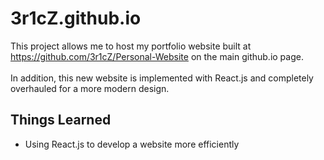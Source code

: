 # 3r1cZ.github.io
This project allows me to host my portfolio website built at https://github.com/3r1cZ/Personal-Website on the main github.io page. 
<br><br>
In addition, this new website is implemented with React.js and completely overhauled for a more modern design. 
## Things Learned
* Using React.js to develop a website more efficiently
